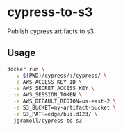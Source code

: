# cypress-to-s3

Publish cypress artifacts to s3

## Usage

```sh
docker run \
  -v $(PWD)/cypress/:/cypress/ \
  -e AWS_ACCESS_KEY_ID \
  -e AWS_SECRET_ACCESS_KEY \
  -e AWS_SESSION_TOKEN \
  -e AWS_DEFAULT_REGION=us-east-2 \
  -e S3_BUCKET=my-artifact-bucket \
  -e S3_PATH=edge/build123/ \
  jgramoll/cypress-to-s3
```
